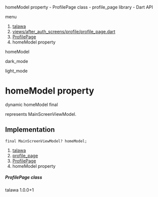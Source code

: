 




homeModel property - ProfilePage class - profile\_page library - Dart API







menu

1. [talawa](../../index.html)
2. [views/after\_auth\_screens/profile/profile\_page.dart](../../file-___home_harshil_Desktop_open-source_palisadoes_talawa_lib_views_after_auth_screens_profile_profile_page/)
3. [ProfilePage](../../file-___home_harshil_Desktop_open-source_palisadoes_talawa_lib_views_after_auth_screens_profile_profile_page/ProfilePage-class.html)
4. homeModel property

homeModel


dark\_mode

light\_mode




# homeModel property


dynamic
homeModel
final

represents MainScreenViewModel.


## Implementation

```
final MainScreenViewModel? homeModel;
```

 


1. [talawa](../../index.html)
2. [profile\_page](../../file-___home_harshil_Desktop_open-source_palisadoes_talawa_lib_views_after_auth_screens_profile_profile_page/)
3. [ProfilePage](../../file-___home_harshil_Desktop_open-source_palisadoes_talawa_lib_views_after_auth_screens_profile_profile_page/ProfilePage-class.html)
4. homeModel property

##### ProfilePage class





talawa
1.0.0+1






